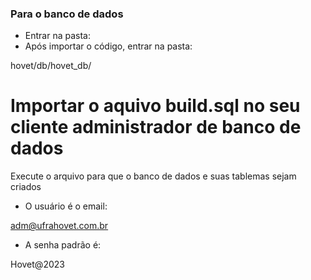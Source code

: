 ### Para o banco de dados

- Entrar na pasta:
- Após importar o código, entrar na pasta:

hovet/db/hovet_db/

# Importar o aquivo build.sql no seu cliente administrador de banco de dados
Execute o arquivo para que o banco de dados e suas tablemas sejam criados


- O usuário é o email:

adm@ufrahovet.com.br

- A senha padrão é:

Hovet@2023